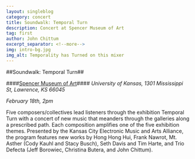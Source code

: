```yaml
---
layout: singleblog
category: concert
title: Soundwalk: Temporal Turn
description: Concert at Spencer Museum of Art
tag: first
author: John Chittum
excerpt_separator: <!--more-->
img: intro-bg.jpg
img_alt: Temporality has Turned on this mixer
---
```


##Soundwalk: Temporal Turn##

####[Spencer Museum of Art](https://www.spencerart.ku.edu/)####
*University of Kansas, 1301 Mississippi St, Lawrence, KS 66045*

*February 18th, 2pm*


Five composers/collectives lead listeners through the exhibition Temporal Turn with a concert of new music that meanders through the galleries along a prescribed path. Each composition amplifies one of the five exhibition themes. Presented by the Kansas City Electronic Music and Arts Alliance, the program features new works by Hong Hong Hui, Frank Nawrot, Mt. Asther (Cody Kauhl and Stacy Busch), Seth Davis and Tim Harte, and Trio Defecta (Jeff Borowiec, Christina Butera, and John Chittum).

<!--more-->
